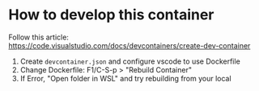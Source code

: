# How to develop this container

Follow this article: https://code.visualstudio.com/docs/devcontainers/create-dev-container

1. Create `devcontainer.json` and configure vscode to use Dockerfile
2. Change Dockerfile: F1/C-S-p > "Rebuild Container"
3. If Error, "Open folder in WSL" and try rebuilding from your local
